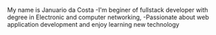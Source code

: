 My name is Januario da Costa
-I'm beginer of fullstack developer with degree in Electronic and computer networking,
-Passionate about web application development and enjoy learning new technology 

